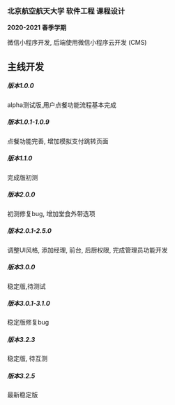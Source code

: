### 北京航空航天大学 软件工程 课程设计

**2020-2021 春季学期**

微信小程序开发, 后端使用微信小程序云开发 (CMS)

## 主线开发

##### 版本1.0.0

alpha测试版,用户点餐功能流程基本完成

##### 版本1.0.1-1.0.9

点餐功能完善, 增加模拟支付跳转页面

##### 版本1.1.0 

完成版初测

##### 版本2.0.0 

初测修复bug, 增加堂食外带选项

##### 版本2.0.1-2.5.0

调整UI风格, 添加经理, 前台, 后厨权限, 完成管理员功能开发

##### 版本3.0.0

稳定版,待测试

##### 版本3.0.1-3.1.0

稳定版修复bug

##### 版本3.2.3

稳定版, 待互测

##### 版本3.2.5

最新稳定版

​	

